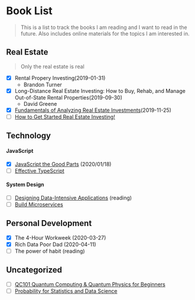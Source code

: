 # Book List
> This is a list to track the books I am reading and I want to read in the future.
> Also includes online materials for the topics I am interested in.

## Real Estate
> Only the real estate is real
- [X] Rental Propery Investing(2019-01-31)
    - Brandon Turner
- [X] Long-Distance Real Estate Investing: How to Buy, Rehab, and Manage Out-of-State Rental Properties(2019-09-30)
    - David Greene
- [X] [Fundamentals of Analyzing Real Estate Investments](https://www.udemy.com/course/real-estate-investment-analysis/)(2019-11-25)
- [ ] [How to Get Started Real Estate Investing!](https://www.udemy.com/rei-quick-start/)

## Technology
#### JavaScript
- [X] [JavaScript the Good Parts](https://learning.oreilly.com/library/view/javascript-the-good/9780596517748/) (2020/01/18)
- [ ] [Effective TypeScript](https://learning.oreilly.com/library/view/effective-typescript/9781492053736/)
#### System Design
- [ ] [Designing Data-Intensive Applications](https://learning.oreilly.com/library/view/designing-data-intensive-applications/9781491903063/) (reading)
- [ ] [Build Microservices](https://learning.oreilly.com/library/view/building-microservices/9781491950340/)

## Personal Development
- [X] The 4-Hour Workweek (2020-03-27)
- [X] Rich Data Poor Dad (2020-04-11)
- [ ] The power of habit (reading)

## Uncategorized
- [ ] [QC101 Quantum Computing & Quantum Physics for Beginners](https://www.udemy.com/qc101-introduction-to-quantum-computing-quantum-physics-for-beginners/)
- [ ] [Probability for Statistics and Data Science](https://www.udemy.com/probability-for-statistics-and-data-science/)
